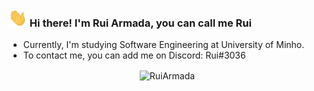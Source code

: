 ### <img src="https://raw.githubusercontent.com/RuiArmada/RuiArmada/master/hand_wave.gif" width="30px"> Hi there! I'm Rui Armada, you can call me Rui
- Currently, I'm studying Software Engineering at University of Minho.
- To contact me, you can add me on Discord: Rui#3036 

<p align='center'>&nbsp;<img align="center" src="https://github-readme-stats.vercel.app/api/top-langs/?username=RuiArmada&layout=compact&theme=dracula" alt="RuiArmada" /></p>
